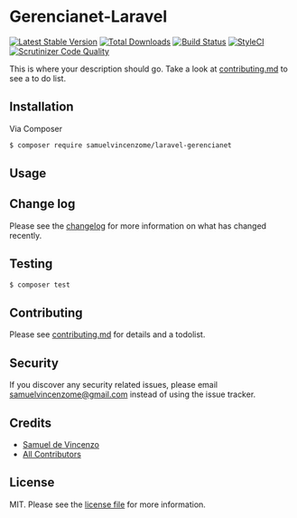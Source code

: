 # Gerencianet-Laravel

[![Latest Stable Version](https://poser.pugx.org/samuelvincenzome/laravel-gerencianet/v/stable)](https://packagist.org/packages/samuelvincenzome/laravel-gerencianet)
[![Total Downloads](https://poser.pugx.org/samuelvincenzome/laravel-gerencianet/downloads)](https://packagist.org/packages/samuelvincenzome/laravel-gerencianet)
[![Build Status][ico-travis]][link-travis]
[![StyleCI][ico-styleci]][link-styleci]
[![Scrutinizer Code Quality](https://scrutinizer-ci.com/g/samuelvincenzome/gerencianet-laravel/badges/quality-score.png?b=master)](https://scrutinizer-ci.com/g/samuelvincenzome/gerencianet-laravel/?branch=master)

This is where your description should go. Take a look at [contributing.md](contributing.md) to see a to do list.

## Installation

Via Composer

``` bash
$ composer require samuelvincenzome/laravel-gerencianet
```

## Usage

## Change log

Please see the [changelog](changelog.md) for more information on what has changed recently.

## Testing

``` bash
$ composer test
```

## Contributing

Please see [contributing.md](contributing.md) for details and a todolist.

## Security

If you discover any security related issues, please email samuelvincenzome@gmail.com instead of using the issue tracker.

## Credits

- [Samuel de Vincenzo][link-author]
- [All Contributors][link-contributors]

## License

MIT. Please see the [license file](license.md) for more information.

[ico-version]: https://img.shields.io/packagist/v/samuelvincenzome/gerencianet.svg?style=flat-square
[ico-downloads]: https://img.shields.io/packagist/dt/samuelvincenzome/gerencianet.svg?style=flat-square
[ico-travis]: https://travis-ci.org/samuelvincenzome/gerencianet-laravel.svg?branch=master
[ico-styleci]: https://styleci.io/repos/207935600/shield

[link-packagist]: https://packagist.org/packages/samuelvincenzome/laravel-gerencianet
[link-downloads]: https://packagist.org/packages/samuelvincenzome/gerencianet
[link-travis]: https://travis-ci.org/samuelvincenzome/gerencianet-laravel
[link-styleci]: https://styleci.io/repos/207935600
[link-author]: https://github.com/samuelvincenzome
[link-contributors]: ../../contributors
